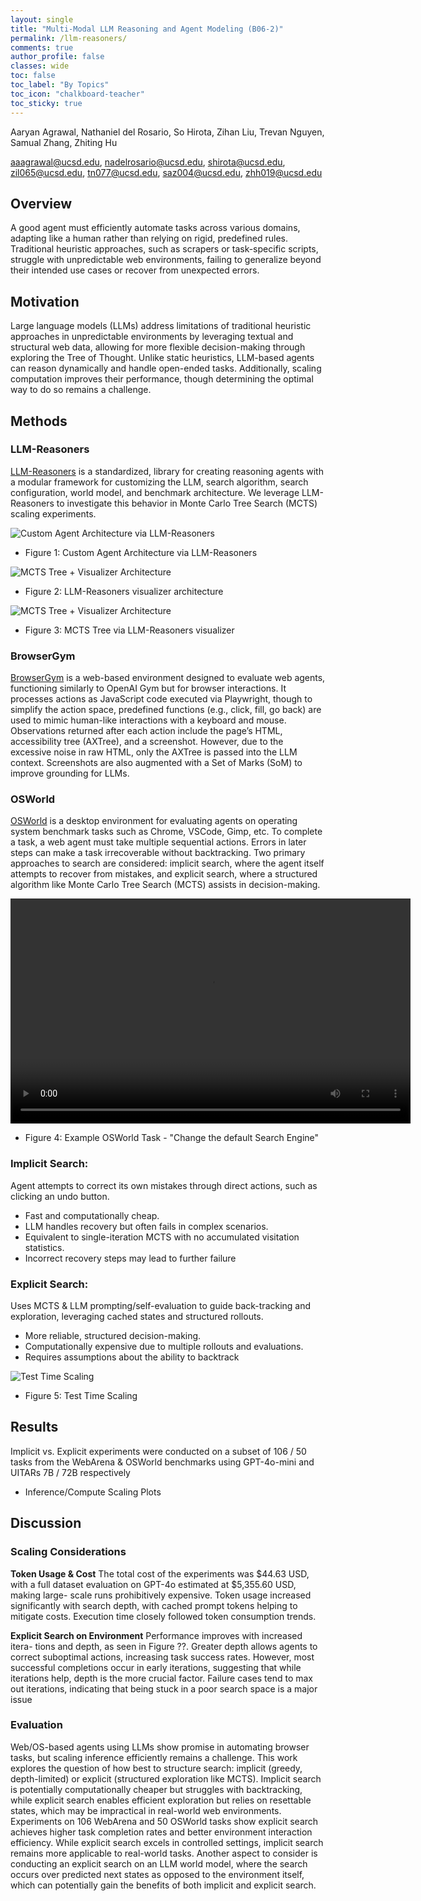 ```yaml
---
layout: single
title: "Multi-Modal LLM Reasoning and Agent Modeling (B06-2)"
permalink: /llm-reasoners/
comments: true
author_profile: false
classes: wide
toc: false
toc_label: "By Topics"
toc_icon: "chalkboard-teacher"
toc_sticky: true
---
```



<!-- # Multi-Modal LLM Reasoning and Agent Modeling -->

Aaryan Agrawal, Nathaniel del Rosario, So Hirota, Zihan Liu, Trevan Nguyen, Samual Zhang, Zhiting Hu

 aaagrawal@ucsd.edu, nadelrosario@ucsd.edu, shirota@ucsd.edu, zil065@ucsd.edu, tn077@ucsd.edu, saz004@ucsd.edu, zhh019@ucsd.edu

## Overview

A good agent must efficiently automate tasks across various domains, adapting like a human rather than relying on rigid, predefined rules. Traditional heuristic approaches, such as scrapers or task-specific scripts, struggle with unpredictable web environments, failing to generalize beyond their intended use cases or recover from unexpected errors. 

## Motivation

Large language models (LLMs) address limitations of traditional heuristic approaches in unpredictable environments by leveraging textual and structural web data, allowing for more flexible decision-making through exploring the Tree of Thought. Unlike static heuristics, LLM-based agents can reason dynamically and handle open-ended tasks. Additionally, scaling computation improves their performance, though determining the optimal way to do so remains a challenge. 

## Methods

### LLM-Reasoners

[LLM-Reasoners](https://www.llm-reasoners.net/) is a standardized, library for creating reasoning agents with a modular framework for customizing the LLM, search algorithm, search configuration, world model, and benchmark architecture. We leverage LLM-Reasoners to investigate this behavior in Monte Carlo Tree Search (MCTS) scaling experiments. 

<!--Insert Plots-->
![Custom Agent Architecture via LLM-Reasoners](/assets/images/reasoners.png)
- Figure 1: Custom Agent Architecture via LLM-Reasoners

![MCTS Tree + Visualizer Architecture](/assets/images/visualizer.png)
- Figure 2: LLM-Reasoners visualizer architecture

![MCTS Tree + Visualizer Architecture](/assets/images/bigdfs.png)
- Figure 3: MCTS Tree via LLM-Reasoners visualizer
  
### BrowserGym

[BrowserGym](https://github.com/ServiceNow/BrowserGym) is a web-based environment designed to evaluate web agents, functioning similarly to OpenAI Gym but for browser interactions. It processes actions as JavaScript code executed via Playwright, though to simplify the action space, predefined functions (e.g., click, fill, go back) are used to mimic human-like interactions with a keyboard and mouse. Observations returned after each action include the page’s HTML, accessibility tree (AXTree), and a screenshot. However, due to the excessive noise in raw HTML, only the AXTree is passed into the LLM context. Screenshots are also augmented with a Set of Marks (SoM)  to improve grounding for LLMs.
  
### OSWorld

[OSWorld](https://os-world.github.io/) is a desktop environment for evaluating agents on operating system benchmark tasks such as Chrome, VSCode, Gimp, etc. To complete a task, a web agent must take multiple sequential actions. Errors in later steps can make a task irrecoverable without backtracking. Two primary approaches to search are considered: implicit search, where the agent itself attempts to recover from mistakes, and explicit search, where a structured algorithm like Monte Carlo Tree Search (MCTS) assists in decision-making.

<video width="640" height="360" controls>
  <source src="../assets/videos/change-search-engine.mp4" type="video/mp4">
</video>

- Figure 4: Example OSWorld Task - "Change the default Search Engine"


### Implicit Search: 

Agent attempts to correct its own mistakes through direct actions, such as clicking an undo button.

- Fast and computationally cheap.
- LLM handles recovery but often fails in complex scenarios.
- Equivalent to single-iteration MCTS with no accumulated visitation statistics.
- Incorrect recovery steps may lead to further failure
  
### Explicit Search:

Uses MCTS & LLM prompting/self-evaluation to guide back-tracking and exploration, leveraging cached states and structured rollouts.

- More reliable, structured decision-making.
- Computationally expensive due to multiple rollouts and evaluations.
- Requires assumptions about the ability to backtrack

![Test Time Scaling](/assets/images/test-time-scaling.png)
- Figure 5: Test Time Scaling

## Results

Implicit vs. Explicit experiments were conducted on a subset of 106 / 50 tasks from the WebArena & OSWorld benchmarks using GPT-4o-mini and UITARs 7B / 72B respectively

- Inference/Compute Scaling Plots


## Discussion

### Scaling Considerations

**Token Usage & Cost** The total cost of the experiments was $44.63 USD, with a
full dataset evaluation on GPT-4o estimated at $5,355.60 USD, making large-
scale runs prohibitively expensive. Token usage increased significantly with
search depth, with cached prompt tokens helping to mitigate costs. Execution
time closely followed token consumption trends.

**Explicit Search on Environment** Performance improves with increased itera-
tions and depth, as seen in Figure ??. Greater depth allows agents to correct
suboptimal actions, increasing task success rates. However, most successful
completions occur in early iterations, suggesting that while iterations help, depth
is the more crucial factor. Failure cases tend to max out iterations, indicating that
being stuck in a poor search space is a major issue

### Evaluation

Web/OS-based agents using LLMs show promise in automating browser tasks, but scaling inference efficiently remains a challenge. This work explores the question of how best to structure search: implicit (greedy, depth-limited) or explicit (structured exploration like MCTS). Implicit search is potentially computationally cheaper but struggles with backtracking, while explicit search enables efficient exploration but relies on resettable states, which may be impractical in real-world web environments. Experiments on 106 WebArena and 50 OSWorld tasks show explicit search achieves higher task completion rates and better environment interaction efficiency. While explicit search excels in controlled settings, implicit search remains more applicable to real-world tasks. Another aspect to consider is conducting an explicit search on an LLM world model, where the search occurs over predicted next states as opposed to the environment itself, which can potentially gain the benefits of both implicit and explicit search.
